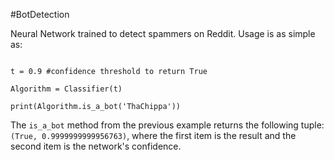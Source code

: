 #BotDetection 

Neural Network trained to detect spammers on Reddit. Usage is as simple as: 

```from models import Classifier 

t = 0.9 #confidence threshold to return True  

Algorithm = Classifier(t)

print(Algorithm.is_a_bot('ThaChippa'))

``` 

The `is_a_bot` method from the previous example returns the following tuple: `(True, 0.9999999999956763)`, where the first item is the result and the second item is the network's confidence. 

